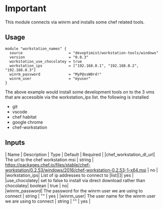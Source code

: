 # Important
This module connects via winrm and installs some chef related tools.

## Usage

```hcl
module "workstation_names" {
  source                     = "devoptimist/workstation-tools/windows"
  version                    = "0.0.3"
  workstation_use_chocolatey = true
  workstation_ips            = ["192.168.0.1", "192.168.0.2", "192.168.0.3"]
  winrm_password             = "MyP@ssW0rd!"
  winrm_user                 = "myuser"
}
```
The above example would install some development tools on to the 3 vms
that are accessible via the workstation_ips list.
the following is installed
* git
* vscode
* chef habitat
* google chrome
* chef-workstation

## Inputs

| Name | Description | Type | Default | Required |
|chef_workstation_dl_url| The url to the chef workstation msi | string | https://packages.chef.io/files/stable/chef-workstation/0.2.53/windows/2016/chef-workstation-0.2.53-1-x64.msi | no |
|workstation_ips| List of ip addresses to connect to |list|[]| yes |
|use_chocolatey| set to false to install via direct download rather than chocolatey| boolean | true | no|  
|winrm_password| The password for the winrm user we are using to connect | string | "" | yes |
|winrm_user| The user name for the winrm user we are using to connect | string | "" | yes |

